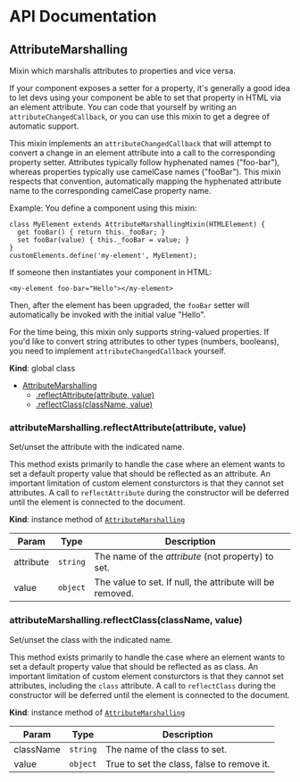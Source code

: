 # API Documentation
<a name="AttributeMarshalling"></a>

## AttributeMarshalling
Mixin which marshalls attributes to properties and vice versa.

If your component exposes a setter for a property, it's generally a good
idea to let devs using your component be able to set that property in HTML
via an element attribute. You can code that yourself by writing an
`attributeChangedCallback`, or you can use this mixin to get a degree of
automatic support.

This mixin implements an `attributeChangedCallback` that will attempt to
convert a change in an element attribute into a call to the corresponding
property setter. Attributes typically follow hyphenated names ("foo-bar"),
whereas properties typically use camelCase names ("fooBar"). This mixin
respects that convention, automatically mapping the hyphenated attribute
name to the corresponding camelCase property name.

Example: You define a component using this mixin:

    class MyElement extends AttributeMarshallingMixin(HTMLElement) {
      get fooBar() { return this._fooBar; }
      set fooBar(value) { this._fooBar = value; }
    }
    customElements.define('my-element', MyElement);

If someone then instantiates your component in HTML:

    <my-element foo-bar="Hello"></my-element>

Then, after the element has been upgraded, the `fooBar` setter will
automatically be invoked with the initial value "Hello".

For the time being, this mixin only supports string-valued properties.
If you'd like to convert string attributes to other types (numbers,
booleans), you need to implement `attributeChangedCallback` yourself.

  **Kind**: global class

* [AttributeMarshalling](#AttributeMarshalling)
    * [.reflectAttribute(attribute, value)](#AttributeMarshalling+reflectAttribute)
    * [.reflectClass(className, value)](#AttributeMarshalling+reflectClass)

<a name="AttributeMarshalling+reflectAttribute"></a>

### attributeMarshalling.reflectAttribute(attribute, value)
Set/unset the attribute with the indicated name.

This method exists primarily to handle the case where an element wants to
set a default property value that should be reflected as an attribute. An
important limitation of custom element consturctors is that they cannot
set attributes. A call to `reflectAttribute` during the constructor will
be deferred until the element is connected to the document.

  **Kind**: instance method of <code>[AttributeMarshalling](#AttributeMarshalling)</code>

| Param | Type | Description |
| --- | --- | --- |
| attribute | <code>string</code> | The name of the *attribute* (not property) to set. |
| value | <code>object</code> | The value to set. If null, the attribute will be removed. |

<a name="AttributeMarshalling+reflectClass"></a>

### attributeMarshalling.reflectClass(className, value)
Set/unset the class with the indicated name.

This method exists primarily to handle the case where an element wants to
set a default property value that should be reflected as as class. An
important limitation of custom element consturctors is that they cannot
set attributes, including the `class` attribute. A call to
`reflectClass` during the constructor will be deferred until the element
is connected to the document.

  **Kind**: instance method of <code>[AttributeMarshalling](#AttributeMarshalling)</code>

| Param | Type | Description |
| --- | --- | --- |
| className | <code>string</code> | The name of the class to set. |
| value | <code>object</code> | True to set the class, false to remove it. |

